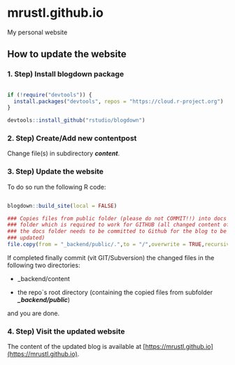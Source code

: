 # mrustl.github.io
My personal website

## How to update the website

### 1. Step) Install blogdown package

```r

if (!require("devtools")) {
  install.packages("devtools", repos = "https://cloud.r-project.org")
}

devtools::install_github("rstudio/blogdown")
```

### 2. Step) Create/Add new contentpost

Change file(s) in subdirectory ***content***.

### 3. Step) Update the website

To do so run the following R code: 
```r

blogdown::build_site(local = FALSE)

### Copies files from public folder (please do not COMMIT!!) into docs 
### folder which is required to work for GITHUB (all changed content of 
### the docs folder needs to be committed to Github for the blog to be
### updated)
file.copy(from = "_backend/public/.",to = "/",overwrite = TRUE,recursive = TRUE)
```

If completed finally commit (vit GIT/Subversion) the changed files in the following two directories:

- _backend/content

- the repo`s root directory (containing the copied files from subfolder ***_backend/public***)


and you are done. 


### 4. Step) Visit the updated website

The content of the updated blog is available at [https://mrustl.github.io](https://mrustl.github.io).